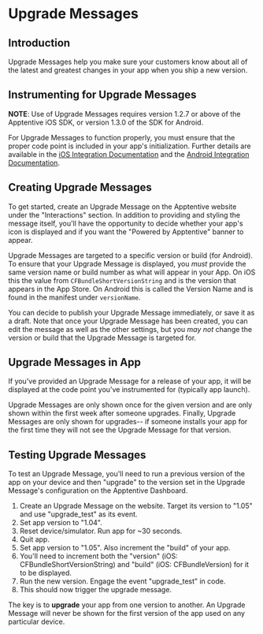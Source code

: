 # Upgrade Messages

## Introduction

Upgrade Messages help you make sure your customers know about all of the latest and greatest changes in your app when you ship a new version.

## Instrumenting for Upgrade Messages

**NOTE**: Use of Upgrade Messages requires version 1.2.7 or above of the Apptentive iOS SDK, or version 1.3.0 of the SDK for Android.

For Upgrade Messages to function properly, you must ensure that the proper code point is included in your app's initialization. Further details are available in the [iOS Integration Documentation](http://www.apptentive.com/docs/ios/integration/) and the [Android Integration Documentation](http://www.apptentive.com/docs/android/integration/).

## Creating Upgrade Messages

To get started, create an Upgrade Message on the Apptentive website under the "Interactions" section. In addition to providing and styling the message itself, you'll have the opportunity to decide whether your app's icon is displayed and if you want the "Powered by Apptentive" banner to appear.

Upgrade Messages are targeted to a specific version or build (for Android).  To ensure that your Upgrade Message is displayed, you *must* provide the same version name or build number as what will appear in your App. On iOS this the value from `CFBundleShortVersionString` and is the version that appears in the App Store. On Android this is called the Version Name and is found in the manifest under `versionName`.

You can decide to publish your Upgrade Message immediately, or save it as a draft.  Note that once your Upgrade Message has been created, you can edit the message as well as the other settings, but you *may not* change the version or build that the Upgrade Message is targeted for.

## Upgrade Messages in App

If you've provided an Upgrade Message for a release of your app, it will be displayed at the code point you've instrumented for (typically app launch).

Upgrade Messages are only shown once for the given version and are only shown within the first week after someone upgrades. Finally, Upgrade Messages are only shown for upgrades-- if someone installs your app for the first time they will not see the Upgrade Message for that version.

## Testing Upgrade Messages

To test an Upgrade Message, you'll need to run a previous version of the app on your device and then "upgrade" to the version set in the Upgrade Message's configuration on the Apptentive Dashboard.

1. Create an Upgrade Message on the website. Target its version to "1.05" and use "upgrade_test" as its event.
2. Set app version to "1.04".
3. Reset device/simulator. Run app for ~30 seconds.
4. Quit app.
5. Set app version to "1.05". Also increment the "build" of your app.
6. You'll need to increment both the "version" (iOS: CFBundleShortVersionString) and "build" (iOS: CFBundleVersion) for it to be displayed.
7. Run the new version. Engage the event "upgrade_test" in code.
8. This should now trigger the upgrade message.

The key is to **upgrade** your app from one version to another. An Upgrade Message will never be shown for the first version of the app used on any particular device.
